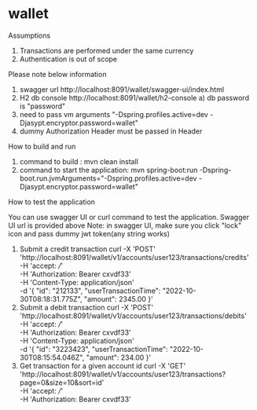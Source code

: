 # wallet

Assumptions
1) Transactions are performed under the same currency
2) Authentication is out of scope

Please note below information
1) swagger url http://localhost:8091/wallet/swagger-ui/index.html
2) H2 db console http://localhost:8091/wallet/h2-console
  a) db password is "password"
3) need to pass vm arguments "-Dspring.profiles.active=dev -Djasypt.encryptor.password=wallet"
4) dummy Authorization Header must be passed in Header

How to build and run
1) command to build : mvn clean install
2) command to start the application: mvn spring-boot:run -Dspring-boot.run.jvmArguments="-Dspring.profiles.active=dev -Djasypt.encryptor.password=wallet"

How to test the application

You can use swagger UI or curl command to test the application. Swagger UI url is provided above
Note: in swagger UI, make sure you click "lock" icon and pass dummy jwt token(any string works)
1) Submit a credit transaction
   curl -X 'POST' \
   'http://localhost:8091/wallet/v1/accounts/user123/transactions/credits' \
   -H 'accept: */*' \
   -H 'Authorization: Bearer cxvdf33' \
   -H 'Content-Type: application/json' \
   -d '{
   "id": "212133",
   "userTransactionTime": "2022-10-30T08:18:31.775Z",
   "amount": 2345.00
   }'
2) Submit a debit transaction
   curl -X 'POST' \
   'http://localhost:8091/wallet/v1/accounts/user123/transactions/debits' \
   -H 'accept: */*' \
   -H 'Authorization: Bearer cxvdf33' \
   -H 'Content-Type: application/json' \
   -d '{
   "id": "3223423",
   "userTransactionTime": "2022-10-30T08:15:54.046Z",
   "amount": 234.00
   }'
3) Get transaction for a given account id
   curl -X 'GET' \
   'http://localhost:8091/wallet/v1/accounts/user123/transactions?page=0&size=10&sort=id' \
   -H 'accept: */*' \
   -H 'Authorization: Bearer cxvdf33'